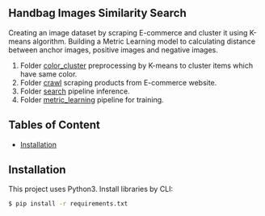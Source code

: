 ## Handbag Images Similarity Search
Creating an image dataset by scraping E-commerce and cluster it using K-means algorithm. Building a Metric Learning model to calculating distance between anchor images, positive images and negative images.

1. Folder [color_cluster](./color_cluster) preprocessing by K-means to cluster items which have same color.
2. Folder [crawl](./crawl) scraping products from E-commerce website.
3. Folder [search](./search) pipeline inference.
4. Folder [metric_learning](./metric_learning) pipeline for training.

## Tables of Content
- [Installation](#Installation)

## Installation
This project uses Python3. Install libraries by CLI:
```sh
$ pip install -r requirements.txt
```